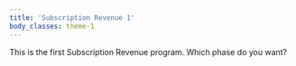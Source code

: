 ```yaml
---
title: 'Subscription Revenue 1'
body_classes: theme-1
---
```


This is the first Subscription Revenue program. Which phase do you want?